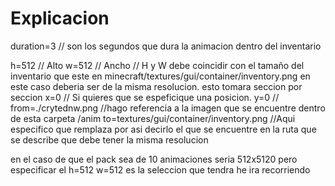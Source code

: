 # Explicacion
duration=3 // son los segundos que dura la animacion dentro del inventario

h=512 // Alto
w=512 // Ancho
// H y W debe coincidir con el tamaño del inventario que este en minecraft/textures/gui/container/inventory.png 
en este caso deberia ser de la misma resolucion. esto tomara seccion por seccion
x=0 // 
Si quieres que se espeficique una posicion.
y=0 //
from=./crytednw.png //hago referencia a la imagen que se encuentre dentro de esta carpeta /anim
to=textures/gui/container/inventory.png //Aqui especifico que remplaza por asi decirlo el que se encuentre en la ruta que se describe
que debe tener la misma resolucion

en el caso de que el pack sea de 10 animaciones seria 512x5120 
pero especificar el h=512 w=512 es la seleccion que tendra he ira recorriendo
